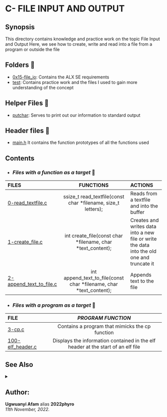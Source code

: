 # C- FILE INPUT AND OUTPUT

## Synopsis
This directory contains knowledge and practice work on the topic File Input and Output Here, we see how to create, write and read into a file from a program or outside the file

## Folders :open_file_folder:
* [0x15-file_io](./0x15-file_io): Contains the ALX SE requirements
* [test](./test): Contains practice work and the files I used to gain more understanding of the concept
## Helper Files :raised_hands:
* [putchar](./_putchar.c): Serves to print out our information to standard output

## Header files :scroll:
* [main.h](./main.h)
It contains the function prototypes of all the functions used

## Contents
* ### _Files with a function as a target_ :page_facing_up:
|**FILES**|**FUNCTIONS**|**ACTIONS**|
|:---|:---:|:---|
|[0-read_textfile.c](./0-read_textfile.c)|ssize_t read_textfile(const char *filename, size_t letters);|Reads from a textfile and into the buffer|
|[1-create_file.c](./1-create_file.c)|int create_file(const char *filename, char *text_content);|Creates and writes data into a new file or write the data into the old one and truncate it|
|[2-append_text_to_file.c](./2-append_text_to_file.c)|int append_text_to_file(const char *filename, char *text_content);|Appends text to the file|

* ### _Files with a program as a target_ :page_with_curl:
|**FILE**|*PROGRAM FUNCTION*|
|:---|:---:|
|[3-cp.c](./3-cp.c)|Contains a program that mimicks the cp function|
|[100-elf_header.c](./100-elf_header.c)| Displays the information contained in the elf header at the start of an elf file| 

## See Also
<details>
  <summary></summary>
  
  1. The _putchar file is provided by ALX
  2. Test folder:
     * The test folder contains files that are not ncessarily part of the ALX SE
     * Ignore any .swp files found in this directory
</details>

## Author:
**Ugwuanyi Afam** alias **2022phyro**  </br>
*11th November, 2022.*
